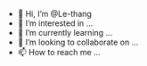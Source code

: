 - 👋 Hi, I’m @Le-thang
- 👀 I’m interested in ...
- 🌱 I’m currently learning ...
- 💞️ I’m looking to collaborate on ...
- 📫 How to reach me ...

<!---
Le-thang/Le-thang is a ✨ special ✨ repository because its `README.md` (this file) appears on your GitHub profile.
You can click the Preview link to take a look at your 
